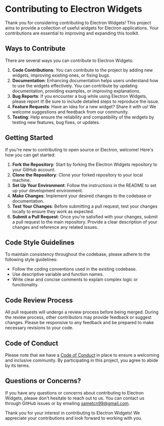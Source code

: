 # Contributing to Electron Widgets

Thank you for considering contributing to Electron Widgets! This project aims to provide a collection of useful widgets for Electron applications. Your contributions are essential to improving and expanding this toolkit.

## Ways to Contribute

There are several ways you can contribute to Electron Widgets:

1. **Code Contributions**: You can contribute to the project by adding new widgets, improving existing ones, or fixing bugs.
2. **Documentation**: Enhancing documentation helps users understand how to use the widgets effectively. You can contribute by updating documentation, providing examples, or improving explanations.
3. **Bug Reports**: If you encounter a bug while using Electron Widgets, please report it! Be sure to include detailed steps to reproduce the issue.
4. **Feature Requests**: Have an idea for a new widget? Share it with us! We welcome suggestions and feedback from our community.
5. **Testing**: Help ensure the reliability and compatibility of the widgets by testing new features, bug fixes, or updates.

## Getting Started

If you're new to contributing to open source or Electron, welcome! Here's how you can get started:

1. **Fork the Repository**: Start by forking the Electron Widgets repository to your GitHub account.
2. **Clone the Repository**: Clone your forked repository to your local machine.
3. **Set Up Your Environment**: Follow the instructions in the README to set up your development environment.
4. **Make Changes**: Implement your desired changes to the codebase or documentation.
5. **Test Your Changes**: Before submitting a pull request, test your changes locally to ensure they work as expected.
6. **Submit a Pull Request**: Once you're satisfied with your changes, submit a pull request to the main repository. Provide a clear description of your changes and reference any related issues.

## Code Style Guidelines

To maintain consistency throughout the codebase, please adhere to the following style guidelines:

- Follow the coding conventions used in the existing codebase.
- Use descriptive variable and function names.
- Write clear and concise comments to explain complex logic or functionality.

## Code Review Process

All pull requests will undergo a review process before being merged. During the review process, other contributors may provide feedback or suggest changes. Please be responsive to any feedback and be prepared to make necessary revisions to your code.

## Code of Conduct

Please note that we have a [Code of Conduct](CODE_OF_CONDUCT.md) in place to ensure a welcoming and inclusive community. By participating in this project, you agree to abide by its terms.

## Questions or Concerns?

If you have any questions or concerns about contributing to Electron Widgets, please don't hesitate to reach out to us. You can contact us through GitHub issues or by emailing [sametcn99@gmail.com](mailto:sametcn99@gmail.com).

Thank you for your interest in contributing to Electron Widgets! We appreciate your contributions and look forward to working with you.
